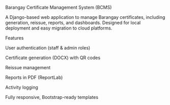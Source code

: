 Barangay Certificate Management System (BCMS)

A Django-based web application to manage Barangay certificates, including generation, reissue, reports, and dashboards. Designed for local deployment and easy migration to cloud platforms.

Features

User authentication (staff & admin roles)

Certificate generation (DOCX) with QR codes

Reissue management

Reports in PDF (ReportLab)

Activity logging

Fully responsive, Bootstrap-ready templates